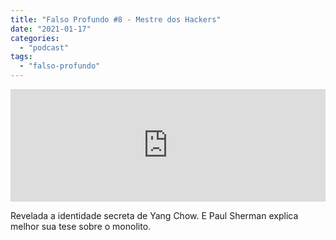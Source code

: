 ```yaml
---
title: "Falso Profundo #8 - Mestre dos Hackers"
date: "2021-01-17"
categories: 
  - "podcast"
tags: 
  - "falso-profundo"
---
```


<iframe style="width: 100%; height: 180px;" src="https://anchor.fm/monoestereo/embed/episodes/Falso-Profundo-8---Mestre-dos-Hackers-ep2g7v" width="100%" height="180px" frameborder="0" scrolling="no"></iframe>

Revelada a identidade secreta de Yang Chow. E Paul Sherman explica melhor sua tese sobre o monolito.
